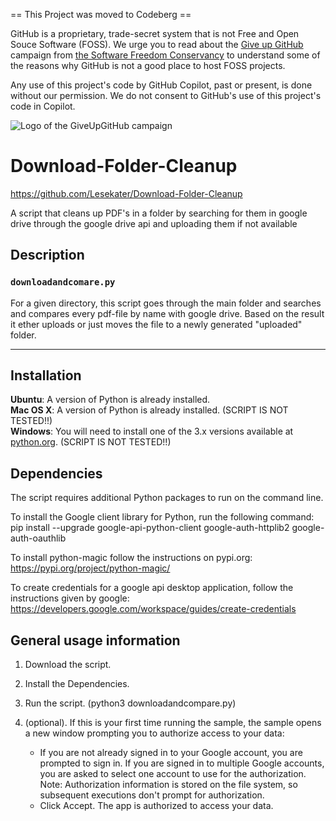 == This Project was moved to Codeberg ==

GitHub is a proprietary, trade-secret system that is not Free and Open Souce Software
(FOSS). We urge you to read about the
[Give up GitHub](https://GiveUpGitHub.org) campaign from
[the Software Freedom Conservancy](https://sfconservancy.org) to understand
some of the reasons why GitHub is not a good place to host FOSS projects.

Any use of this project's code by GitHub Copilot, past or present, is done
without our permission.  We do not consent to GitHub's use of this project's
code in Copilot.

![Logo of the GiveUpGitHub campaign](https://sfconservancy.org/img/GiveUpGitHub.png)


# Download-Folder-Cleanup
https://github.com/Lesekater/Download-Folder-Cleanup

A script that cleans up PDF's in a folder by searching for them in google drive through the google drive api and uploading them if not available

## Description

### `downloadandcomare.py`
For a given directory, this script goes through the main folder and searches and compares every pdf-file by name with google drive. Based on the result it ether uploads or just moves the file to a newly generated "uploaded" folder.

---

## Installation

**Ubuntu**: A version of Python is already installed.  
**Mac OS X**: A version of Python is already installed. (SCRIPT IS NOT TESTED!!)  
**Windows**: You will need to install one of the 3.x versions available at [python.org](http://www.python.org/getit/). (SCRIPT IS NOT TESTED!!)  

## Dependencies
The script requires additional Python packages to run on the command line.

To install the Google client library for Python, run the following command:
pip install --upgrade google-api-python-client google-auth-httplib2 google-auth-oauthlib

To install python-magic follow the instructions on pypi.org:
https://pypi.org/project/python-magic/

To create credentials for a google api desktop application, follow the instructions given by google:
https://developers.google.com/workspace/guides/create-credentials

## General usage information

1. Download the script.
2. Install the Dependencies.
3. Run the script. (python3 downloadandcompare.py)

4. (optional). If this is your first time running the sample, the sample opens a new window prompting you to authorize access to your data:
    * If you are not already signed in to your Google account, you are prompted to sign in. If you are signed in to multiple Google accounts, you are asked to select one account to use for the authorization.
Note: Authorization information is stored on the file system, so subsequent executions don't prompt for authorization.
    * Click Accept. The app is authorized to access your data.
